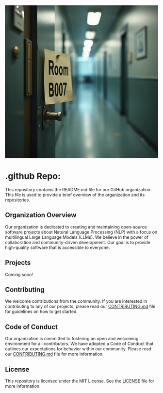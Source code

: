 ![Image](assets/images/room-b007.jpg)

# .github Repo:
This repository contains the README.md file for our GitHub organization. This file is used to provide a brief overview of the organization and its repositories.

## Organization Overview
Our organization is dedicated to creating and maintaining open-source software projects about Natural Language Processing (NLP) with a focus on multilingual Large Language Models (LLMs). We believe in the power of collaboration and community-driven development. Our goal is to provide high-quality software that is accessible to everyone.

## Projects
Coming soon!

## Contributing
We welcome contributions from the community. If you are interested in contributing to any of our projects, please read our [CONTRIBUTING.md](CONTRIBUTING.md) file for guidelines on how to get started.

## Code of Conduct
Our organization is committed to fostering an open and welcoming environment for all contributors. We have adopted a Code of Conduct that outlines our expectations for behavior within our community. Please read our [CONTRIBUTING.md](CONTRIBUTING.md) file for more information.

## License
This repository is licensed under the MIT License. See the [LICENSE](LICENSE) file for more information.